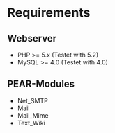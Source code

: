 Requirements
============


Webserver
---------

- PHP >= 5.x (Testet with 5.2)
- MySQL >= 4.0 (Testet with 4.0)


PEAR-Modules
------------

- Net_SMTP
- Mail
- Mail_Mime
- Text_Wiki
